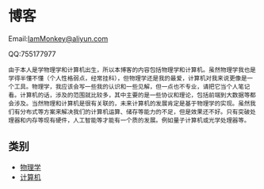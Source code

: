 # 博客 

Email:IamMonkey@aliyun.com

QQ:755177977


    由于本人是学物理学和计算机出生，所以本博客的内容包括物理学和计算机。虽然物理学我也是学得半懂不懂（个人性格弱点，经常挂科），但物理学还是我的最爱，计算机对我来说更像是一个工具。物理学，我应该会写一些我的认识和一些见解，但一点也不专业，请把它当个人笔记看。计算机的话，涉及的范围就比较多，其中主要的是一些协议和理论，包括前端到大数据等都会涉及。当然物理和计算机是很有关联的，未来计算机的发展肯定是基于物理学的实现。虽然我们有分布式等方案来解决我们的计算机运算、储存等能力的不足，但是效果还不好。只有突破处理器和内存等现有硬件，人工智能等才能有一个质的发展。例如量子计算机或光学处理器等。

## 类别

 * [物理学](/physics)
 * [计算机](/computer)